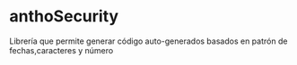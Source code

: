 # anthoSecurity
Librería que permite generar código auto-generados  basados en patrón de fechas,caracteres y número
